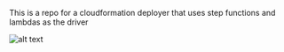 This is a repo for a cloudformation deployer that uses step functions and lambdas as the driver

![alt text](https://github.com/egalitrade/stepformation/blob/master/diagrams/stepformation.png?raw=true)
